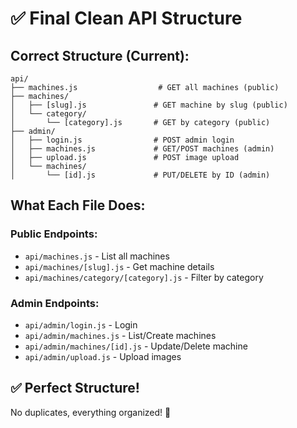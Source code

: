 # ✅ Final Clean API Structure

## Correct Structure (Current):

```
api/
├── machines.js                  # GET all machines (public)
├── machines/
│   ├── [slug].js               # GET machine by slug (public)
│   └── category/
│       └── [category].js       # GET by category (public)
├── admin/
│   ├── login.js                # POST admin login
│   ├── machines.js             # GET/POST machines (admin)
│   ├── upload.js               # POST image upload
│   └── machines/
│       └── [id].js             # PUT/DELETE by ID (admin)
```

## What Each File Does:

### Public Endpoints:
- `api/machines.js` - List all machines
- `api/machines/[slug].js` - Get machine details
- `api/machines/category/[category].js` - Filter by category

### Admin Endpoints:
- `api/admin/login.js` - Login
- `api/admin/machines.js` - List/Create machines
- `api/admin/machines/[id].js` - Update/Delete machine
- `api/admin/upload.js` - Upload images

## ✅ Perfect Structure!

No duplicates, everything organized! 🎉

